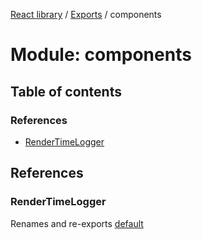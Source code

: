 [React library](../index.md) / [Exports](../modules.md) / components

# Module: components

## Table of contents

### References

- [RenderTimeLogger](components.md#rendertimelogger)

## References

### RenderTimeLogger

Renames and re-exports [default](components_RenderTimeLogger.md#default)
